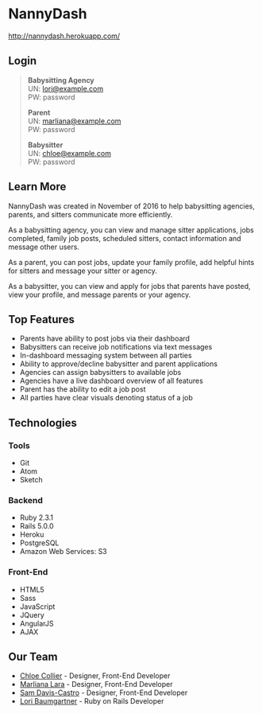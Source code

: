 # NannyDash

http://nannydash.herokuapp.com/

## Login

> __Babysitting Agency__<br />
> UN: lori@example.com<br />
> PW: password<br />
>
> __Parent__<br />
> UN: marliana@example.com<br />
> PW: password<br />
>
> __Babysitter__<br />
> UN: chloe@example.com<br />
> PW: password<br />

## Learn More

NannyDash was created in November of 2016 to help babysitting agencies, parents, and sitters communicate more efficiently.

As a babysitting agency, you can view and manage sitter applications, jobs completed, family job posts, scheduled sitters, contact information and message other users.

As a parent, you can post jobs, update your family profile, add helpful hints for sitters and message your sitter or agency.

As a babysitter, you can view and apply for jobs that parents have posted, view your profile, and message parents or your agency.


## Top Features

* Parents have ability to post jobs via their dashboard
* Babysitters can receive job notifications via text messages
* In-dashboard messaging system between all parties
* Ability to approve/decline babysitter and parent applications
* Agencies can assign babysitters to available jobs
* Agencies have a live dashboard overview of all features
* Parent has the ability to edit a job post
* All parties have clear visuals denoting status of a job


## Technologies

### Tools 
  * Git
  * Atom
  * Sketch

### Backend 
  * Ruby 2.3.1
  * Rails 5.0.0
  * Heroku
  * PostgreSQL
  * Amazon Web Services: S3

### Front-End 
  * HTML5
  * Sass
  * JavaScript
  * JQuery
  * AngularJS
  * AJAX

## Our Team

* [Chloe Collier](https://github.com/AlyChloe) - Designer, Front-End Developer
* [Marliana Lara](https://github.com/marshmalien) - Designer, Front-End Developer
* [Sam Davis-Castro](https://github.com/SamPlifier) - Designer, Front-End Developer
* [Lori Baumgartner](https://github.com/lburl01) - Ruby on Rails Developer

